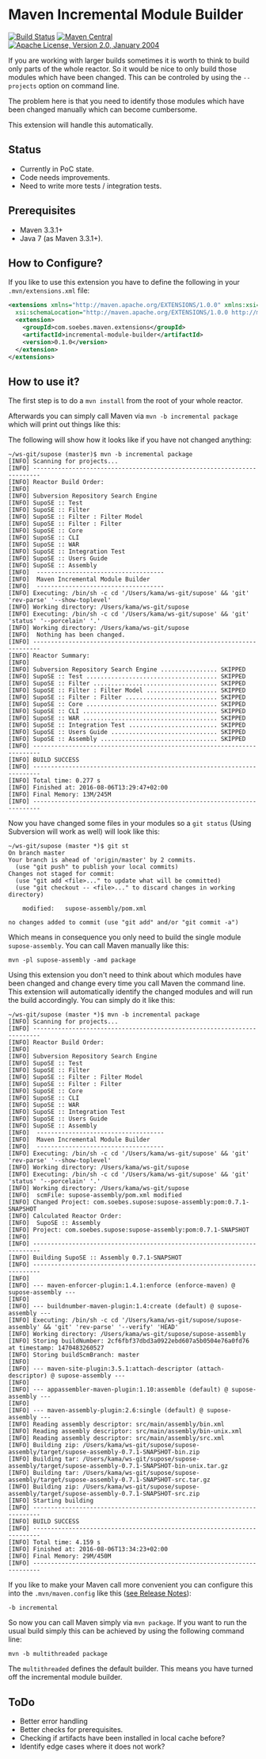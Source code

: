 # Maven Incremental Module Builder

[![Build Status](https://travis-ci.org/khmarbaise/incremental-module-builder.svg?branch=master)](https://travis-ci.org/khmarbaise/incremental-module-builder)
[![Maven Central](https://img.shields.io/maven-central/v/com.soebes.maven.plugins/incremental-module-builder.svg?label=Maven%20Central)](http://search.maven.org/#search%7Cga%7C1%7Ccom.soebes.maven.plugins)
[![Apache License, Version 2.0, January 2004](https://img.shields.io/github/license/khmarbaise/incremental-module-builder.svg?label=License)](http://www.apache.org/licenses/)

If you are working with larger builds sometimes it is worth to think
to build only parts of the whole reactor. So it would be nice
to only build those modules which have been changed. This
can be controled by using the `--projects` option on command line.

The problem here is that you need to identify those modules which
have been changed manually which can become cumbersome.

This extension will handle this automatically.

Status
------

 * Currently in PoC state.
 * Code needs improvements.
 * Need to write more tests / integration tests.

Prerequisites
-------------

 * Maven 3.3.1+
 * Java 7 (as Maven 3.3.1+).

How to Configure?
-----------------


If you like to use this extension you have to
define the following in your `.mvn/extensions.xml` file:

``` xml
<extensions xmlns="http://maven.apache.org/EXTENSIONS/1.0.0" xmlns:xsi="http://www.w3.org/2001/XMLSchema-instance"
  xsi:schemaLocation="http://maven.apache.org/EXTENSIONS/1.0.0 http://maven.apache.org/xsd/core-extensions-1.0.0.xsd">
  <extension>
    <groupId>com.soebes.maven.extensions</groupId>
    <artifactId>incremental-module-builder</artifactId>
    <version>0.1.0</version>
  </extension>
</extensions>
```

How to use it?
--------------

The first step is to do a `mvn install` from the root of your whole reactor.

Afterwards you can simply call Maven via `mvn -b incremental package` which will
print out things like this:

The following will show how it looks like if you have not changed anything:

```
~/ws-git/supose (master)$ mvn -b incremental package
[INFO] Scanning for projects...
[INFO] ------------------------------------------------------------------------
[INFO] Reactor Build Order:
[INFO]
[INFO] Subversion Repository Search Engine
[INFO] SupoSE :: Test
[INFO] SupoSE :: Filter
[INFO] SupoSE :: Filter : Filter Model
[INFO] SupoSE :: Filter : Filter
[INFO] SupoSE :: Core
[INFO] SupoSE :: CLI
[INFO] SupoSE :: WAR
[INFO] SupoSE :: Integration Test
[INFO] SupoSE :: Users Guide
[INFO] SupoSE :: Assembly
[INFO]  ------------------------------------
[INFO]  Maven Incremental Module Builder
[INFO]  ------------------------------------
[INFO] Executing: /bin/sh -c cd '/Users/kama/ws-git/supose' && 'git' 'rev-parse' '--show-toplevel'
[INFO] Working directory: /Users/kama/ws-git/supose
[INFO] Executing: /bin/sh -c cd '/Users/kama/ws-git/supose' && 'git' 'status' '--porcelain' '.'
[INFO] Working directory: /Users/kama/ws-git/supose
[INFO]  Nothing has been changed.
[INFO] ------------------------------------------------------------------------
[INFO] Reactor Summary:
[INFO]
[INFO] Subversion Repository Search Engine ................ SKIPPED
[INFO] SupoSE :: Test ..................................... SKIPPED
[INFO] SupoSE :: Filter ................................... SKIPPED
[INFO] SupoSE :: Filter : Filter Model .................... SKIPPED
[INFO] SupoSE :: Filter : Filter .......................... SKIPPED
[INFO] SupoSE :: Core ..................................... SKIPPED
[INFO] SupoSE :: CLI ...................................... SKIPPED
[INFO] SupoSE :: WAR ...................................... SKIPPED
[INFO] SupoSE :: Integration Test ......................... SKIPPED
[INFO] SupoSE :: Users Guide .............................. SKIPPED
[INFO] SupoSE :: Assembly ................................. SKIPPED
[INFO] ------------------------------------------------------------------------
[INFO] BUILD SUCCESS
[INFO] ------------------------------------------------------------------------
[INFO] Total time: 0.277 s
[INFO] Finished at: 2016-08-06T13:29:47+02:00
[INFO] Final Memory: 13M/245M
[INFO] ------------------------------------------------------------------------
```

Now you have changed some files in your modules so a `git status` 
(Using Subversion will work as well) will look like this:

```
~/ws-git/supose (master *)$ git st
On branch master
Your branch is ahead of 'origin/master' by 2 commits.
  (use "git push" to publish your local commits)
Changes not staged for commit:
  (use "git add <file>..." to update what will be committed)
  (use "git checkout -- <file>..." to discard changes in working directory)

	modified:   supose-assembly/pom.xml

no changes added to commit (use "git add" and/or "git commit -a")
```

Which means in consequence you only need to build the single
module `supose-assembly`. You can call Maven manually like this:

```
mvn -pl supose-assembly -amd package
```

Using this extension you don't need to think about which modules have been
changed and change every time you call Maven the command line.
This extension will automatically identify the changed modules and will run the build
accordingly. You can simply do it like this:

```
~/ws-git/supose (master *)$ mvn -b incremental package
[INFO] Scanning for projects...
[INFO] ------------------------------------------------------------------------
[INFO] Reactor Build Order:
[INFO]
[INFO] Subversion Repository Search Engine
[INFO] SupoSE :: Test
[INFO] SupoSE :: Filter
[INFO] SupoSE :: Filter : Filter Model
[INFO] SupoSE :: Filter : Filter
[INFO] SupoSE :: Core
[INFO] SupoSE :: CLI
[INFO] SupoSE :: WAR
[INFO] SupoSE :: Integration Test
[INFO] SupoSE :: Users Guide
[INFO] SupoSE :: Assembly
[INFO]  ------------------------------------
[INFO]  Maven Incremental Module Builder
[INFO]  ------------------------------------
[INFO] Executing: /bin/sh -c cd '/Users/kama/ws-git/supose' && 'git' 'rev-parse' '--show-toplevel'
[INFO] Working directory: /Users/kama/ws-git/supose
[INFO] Executing: /bin/sh -c cd '/Users/kama/ws-git/supose' && 'git' 'status' '--porcelain' '.'
[INFO] Working directory: /Users/kama/ws-git/supose
[INFO]  scmFile: supose-assembly/pom.xml modified
[INFO] Changed Project: com.soebes.supose:supose-assembly:pom:0.7.1-SNAPSHOT
[INFO] Calculated Reactor Order:
[INFO]  SupoSE :: Assembly
[INFO] Project: com.soebes.supose:supose-assembly:pom:0.7.1-SNAPSHOT
[INFO]
[INFO] ------------------------------------------------------------------------
[INFO] Building SupoSE :: Assembly 0.7.1-SNAPSHOT
[INFO] ------------------------------------------------------------------------
[INFO]
[INFO] --- maven-enforcer-plugin:1.4.1:enforce (enforce-maven) @ supose-assembly ---
[INFO]
[INFO] --- buildnumber-maven-plugin:1.4:create (default) @ supose-assembly ---
[INFO] Executing: /bin/sh -c cd '/Users/kama/ws-git/supose/supose-assembly' && 'git' 'rev-parse' '--verify' 'HEAD'
[INFO] Working directory: /Users/kama/ws-git/supose/supose-assembly
[INFO] Storing buildNumber: 2cf6fbf37dbd3a0922ebd607a5b0504e76a0fd76 at timestamp: 1470483260527
[INFO] Storing buildScmBranch: master
[INFO]
[INFO] --- maven-site-plugin:3.5.1:attach-descriptor (attach-descriptor) @ supose-assembly ---
[INFO]
[INFO] --- appassembler-maven-plugin:1.10:assemble (default) @ supose-assembly ---
[INFO]
[INFO] --- maven-assembly-plugin:2.6:single (default) @ supose-assembly ---
[INFO] Reading assembly descriptor: src/main/assembly/bin.xml
[INFO] Reading assembly descriptor: src/main/assembly/bin-unix.xml
[INFO] Reading assembly descriptor: src/main/assembly/src.xml
[INFO] Building zip: /Users/kama/ws-git/supose/supose-assembly/target/supose-assembly-0.7.1-SNAPSHOT-bin.zip
[INFO] Building tar: /Users/kama/ws-git/supose/supose-assembly/target/supose-assembly-0.7.1-SNAPSHOT-bin-unix.tar.gz
[INFO] Building tar: /Users/kama/ws-git/supose/supose-assembly/target/supose-assembly-0.7.1-SNAPSHOT-src.tar.gz
[INFO] Building zip: /Users/kama/ws-git/supose/supose-assembly/target/supose-assembly-0.7.1-SNAPSHOT-src.zip
[INFO] Starting building
[INFO] ------------------------------------------------------------------------
[INFO] BUILD SUCCESS
[INFO] ------------------------------------------------------------------------
[INFO] Total time: 4.159 s
[INFO] Finished at: 2016-08-06T13:34:23+02:00
[INFO] Final Memory: 29M/450M
[INFO] ------------------------------------------------------------------------
```

If you like to make your Maven call more convenient you can configure this into
the `.mvn/maven.config` like this ([see Release Notes][release-notes]):

```
-b incremental
```
So now you can call Maven simply via `mvn package`. If you want to run the usual build
simply this can be achieved by using the following command line:

```
mvn -b multithreaded package
```
The `multithreaded` defines the default builder. This means you have turned off
the incremental module builder.

ToDo
----

 * Better error handling
 * Better checks for prerequisites.
 * Checking if artifacts have been installed in local cache before?
 * Identify edge cases where it does not work?

 
[release-notes]: http://maven.apache.org/docs/3.3.1/release-notes.html
